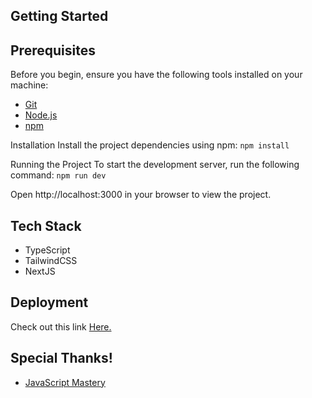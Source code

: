 
## Getting Started

## Prerequisites

Before you begin, ensure you have the following tools installed on your machine:

- [Git](https://git-scm.com/)
- [Node.js](https://nodejs.org/)
- [npm](https://www.npmjs.com/)

Installation
Install the project dependencies using npm:
```npm install```

Running the Project
To start the development server, run the following command:
```npm run dev```

Open http://localhost:3000 in your browser to view the project.

## Tech Stack
- TypeScript
- TailwindCSS
- NextJS

## Deployment

Check out this link [Here.](https://hilink-travel-app-pi.vercel.app/)

## Special Thanks!
- [JavaScript Mastery](https://react-tourist-attraction-mini-project-ten.vercel.app/)
